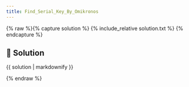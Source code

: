 ```yaml
---
title: Find_Serial_Key_By_Omikronos
---
```


{% raw %}{% capture solution %}
{% include_relative solution.txt %}
{% endcapture %}

## 📝 Solution

{{ solution | markdownify }}

{% endraw %}
